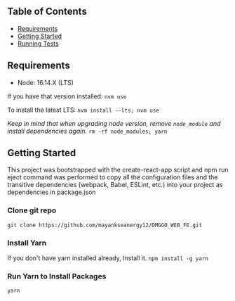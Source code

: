 ## Table of Contents

- [Requirements](#requirements)
- [Getting Started](#getting-started)
- [Running Tests](#running-tests)

## Requirements

- Node: 16.14.X (LTS)

If you have that version installed: `nvm use`

To install the latest LTS: `nvm install --lts; nvm use`

*Keep in mind that when upgrading node version, remove `node_module` 
and install dependencies again.*
`rm -rf node_modules; yarn`

## Getting Started

This project was bootstrapped with the create-react-app script and npm run eject command was performed to copy all the configuration files and the transitive dependencies (webpack, Babel, ESLint, etc.) into your project as dependencies in package.json

### Clone git repo
```git clone https://github.com/mayankseanergy12/DMGGO_WEB_FE.git```

### Install Yarn
If you don't have yarn installed already, Install it.
```npm install -g yarn```

### Run Yarn to Install Packages
```yarn```